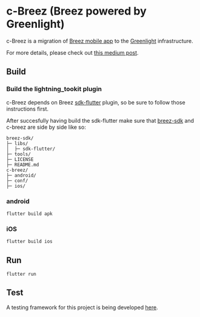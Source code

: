 # c-Breez (Breez powered by Greenlight)

c-Breez is a migration of [Breez mobile app](https://github.com/breez/breezmobile) to the [Greenlight](https://blockstream.com/lightning/greenlight/) infrastructure.

For more details, please check out [this medium post](https://medium.com/breez-technology/get-ready-for-a-fresh-breez-multiple-apps-one-node-optimal-ux-519c4daf2536).

## Build

### Build the lightning_tookit plugin
c-Breez depends on Breez [sdk-flutter](https://github.com/breez/breez-sdk/tree/main/libs/sdk-flutter) plugin, so be sure to follow those instructions first.

After succesfully having build the sdk-flutter make sure that [breez-sdk](https://github.com/breez/breez-sdk) and c-breez are side by side like so:

```
breez-sdk/
├─ libs/
│  ├─ sdk-flutter/
├─ tools/
├─ LICENSE
├─ README.md
c-breez/
├─ android/
├─ conf/
├─ ios/

```
### android

```
flutter build apk
```

### iOS

```
flutter build ios
```

## Run

```
flutter run
```
## Test
A testing framework for this project is being developed [here](https://github.com/breez/lntest).
